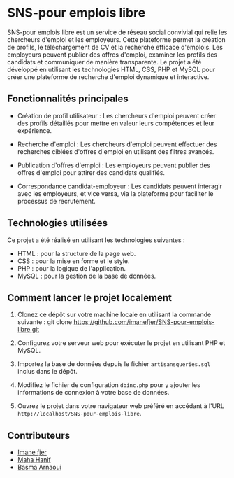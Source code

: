 # SNS-pour emplois libre

SNS-pour emplois libre est un service de réseau social convivial qui relie les chercheurs d'emploi et les employeurs. Cette plateforme permet la création de profils, le téléchargement de CV et la recherche efficace d'emplois. Les employeurs peuvent publier des offres d'emploi, examiner les profils des candidats et communiquer de manière transparente. Le projet a été développé en utilisant les technologies HTML, CSS, PHP et MySQL pour créer une plateforme de recherche d'emploi dynamique et interactive.

## Fonctionnalités principales

- Création de profil utilisateur : Les chercheurs d'emploi peuvent créer des profils détaillés pour mettre en valeur leurs compétences et leur expérience.

- Recherche d'emploi : Les chercheurs d'emploi peuvent effectuer des recherches ciblées d'offres d'emploi en utilisant des filtres avancés.

- Publication d'offres d'emploi : Les employeurs peuvent publier des offres d'emploi pour attirer des candidats qualifiés.

- Correspondance candidat-employeur : Les candidats peuvent interagir avec les employeurs, et vice versa, via la plateforme pour faciliter le processus de recrutement.

## Technologies utilisées

Ce projet a été réalisé en utilisant les technologies suivantes :

- HTML : pour la structure de la page web.
- CSS : pour la mise en forme et le style.
- PHP : pour la logique de l'application.
- MySQL : pour la gestion de la base de données.

## Comment lancer le projet localement

1. Clonez ce dépôt sur votre machine locale en utilisant la commande suivante :
    git clone https://github.com/imanefjer/SNS-pour-emplois-libre.git

2. Configurez votre serveur web pour exécuter le projet en utilisant PHP et MySQL.

3. Importez la base de données depuis le fichier `artisansqueries.sql` inclus dans le dépôt.

4. Modifiez le fichier de configuration `dbinc.php` pour y ajouter les informations de connexion à votre base de données.

5. Ouvrez le projet dans votre navigateur web préféré en accédant à l'URL `http://localhost/SNS-pour-emplois-libre`.

## Contributeurs

- [Imane fjer](https://github.com/imanefjer)
- [Maha Hanif](https://github.com/mahatun)
- [Basma Arnaoui](https://github.com/Basma-Arnaoui)



